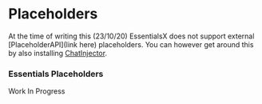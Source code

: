 # Placeholders

At the time of writing this (23/10/20) EssentialsX does not support external [PlaceholderAPI](link here) placeholders. You can however get around this by also installing [ChatInjector]( https://www.spigotmc.org/resources/chatinjector-1-13.81201/).

### Essentials Placeholders

Work In Progress

<!-- You can use the following placeholders in any #

- `{DISPLAYNAME}` - This will return the player's displayname

- `{PLAYER}` - Same as above?

- `{USERNAME}` - This will return the players username

- `{BALANCE}` - This will return the players balance

- `{MAILS}` - This returns a list of mails a player has left.

- `{WORLD}` - This will return the name of the world the player is in

- `{WORLDNAME}` - probably same as above

- `{ONLINE}` - This will return the total amount of players on the server

- `{UNIQUE}` - This will return to total amount of players that have ever joined the server

- `{WORLDS}` - This will return a list of the worlds

- `{PLAYERLIST}` - This will return a list of players

- `{TIME}` - This will return the time

- `{DATE}` - This will return the date

- `{WORLDTIME12}` - This will return the world time in 12 hour format (AM/PM)

- `{WORLDTIME24}` - This will return the world time in 24 hour format

- `{WORLDDATE}` - This will return the world date

- `{COORDS}` - This will return the players X, Y and Z coordinates

- `{TPS}` - This will return the average server tps

- `{UPTIME}` - This will return the server's uptime

- `{IP}` - This will return the players ip address

- `{ADDRESS}` - This will return the players ip address also? 

- `{PLUGINS}` - This will return a list of every enabled plugin on the server

- `{VERSION}` - This will return the servers version -->